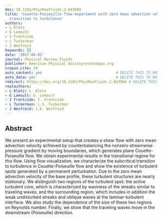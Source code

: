 ```yaml
---
doi: 10.1103/PhysRevFluids.2.043904
title: 'Couette-Poiseuille flow experiment with zero mean advection velocity: Subcritical
  transition to turbulence'
authors:
- L Klotz
- G Lemoult
- I Frontczak
- L Tuckerman
- J Wesfreid
keywords: []
date: '2017-04-01'
journal: Physical Review Fluids
publisher: American Physical Societyrevtex@aps.org
scopus_cite: 24
auto_content: yes                                  # DELETE THIS TO NOT AUTO GENERATE CONTENT
auto_data: yes                                     # DELETE THIS TO NOT AUTO GENERATE METADATA
redirect: https://doi.org/10.1103/PhysRevFluids.2.043904 # DELETE THIS TO NOT REDIRECT
realauthors:
- L Klotz: L. Klotz
- G Lemoult: G. Lemoult
- I Frontczak: I. Frontczak
- L Tuckerman: L.S. Tuckerman
- J Wesfreid: J.E. Wesfreid
---
```



## Abstract
We present an experimental setup that creates a shear flow with zero mean advection velocity achieved by counterbalancing the nonzero streamwise pressure gradient by moving boundaries, which generates plane Couette-Poiseuille flow. We obtain experimental results in the transitional regime for this flow. Using flow visualization, we characterize the subcritical transition to turbulence in Couette-Poiseuille flow and show the existence of turbulent spots generated by a permanent perturbation. Due to the zero mean advection velocity of the base profile, these turbulent structures are nearly stationary. We distinguish two regions of the turbulent spot: the active turbulent core, which is characterized by waviness of the streaks similar to traveling waves, and the surrounding region, which includes in addition the weak undisturbed streaks and oblique waves at the laminar-turbulent interface. We also study the dependence of the size of these two regions on Reynolds number. Finally, we show that the traveling waves move in the downstream (Poiseuille) direction.
